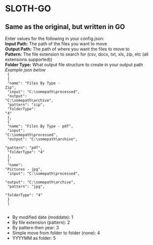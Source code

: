# SLOTH-GO
<h2>Same as the original, but written in GO</h2>

Enter values for the following in your config.json:<br />
<strong>Input Path:</strong> The path of the files you want to move<br />
<strong>Output Path:</strong> The path of where you want the files to move to<br />
<strong>Pattern:</strong> The file extension to search for (csv, docx, txt, xls, zip, etc (all extensions supported))<br />
<strong>Folder Type:</strong> What output file structure to create in your output path<br />
<i>Example json below</i><br />
<code>
[<br />
        {<br />
          "name": "Files By Type - Zip",<br />
          "input": "C:\\somepath\\processed",<br />
          "output": "C:\\somepath\\archive",<br />
          "pattern": "zip",<br />
          "folderType": "4"<br />
        },<br />
        {<br />
          "name": "Files By Type - pdf",<br />
          "input": "C:\\somepath\\processed",<br />
          "output": "C:\\somepath\\archive",<br />
          "pattern": "pdf",<br />
          "folderType": "4"<br />
        },<br />
        {<br />
          "name": "Pictures - jpg",<br />
          "input": "C:\\somepath\\processed",<br />
          "output": "C:\\somepath\\archive",<br />
          "pattern": "jpg",<br />
          "folderType": "4"<br />
        }<br />
]<br />
      </code>
<ul>
<li>By modified date (moddate):  1</li>
<li>By file extension (pattern):  2</li>
<li>By pattern then year:  3</li>
<li>Simple move from folder to folder (none):  4</li>
<li>YYYYMM as folder:  5</li>
</ul>